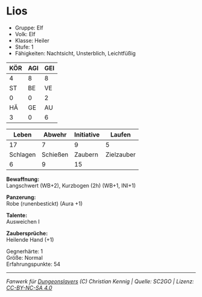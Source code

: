 # Lios  
- Gruppe: Elf  
- Volk: Elf  
- Klasse: Heiler  
- Stufe: 1  
- Fähigkeiten: Nachtsicht, Unsterblich, Leichtfüßig  


| KÖR | AGI | GEI |  
| --- | --- | --- |  
| 4   | 8   | 8   |
| ST  | BE  | VE  |  
| 0   | 0   | 2   |
| HÄ  | GE  | AU  |  
| 3   | 0   | 6   |


| Leben    | Abwehr   | Initiative | Laufen     |
| -------- | -------- | ---------- | ---------- |
| 17       | 7        | 9          | 5          |
| Schlagen | Schießen | Zaubern    | Zielzauber |
| 6        | 9        | 15         |            |

**Bewaffnung:**  
Langschwert (WB+2), Kurzbogen (2h) (WB+1, INI+1)

**Panzerung:**  
Robe (runenbestickt) (Aura +1)

**Talente:**  
Ausweichen I

**Zaubersprüche:**  
Heilende Hand (+1)

Gegnerhärte: 1  
Größe: Normal  
Erfahrungspunkte: 54  



___
*Fanwerk für [Dungeonslayers](https://www.dungeonslayers.net/) (C) Christian Kennig | Quelle: SC2GO | Lizenz: [CC-BY-NC-SA 4.0](https://creativecommons.org/licenses/by-nc-sa/4.0/deed.de)*